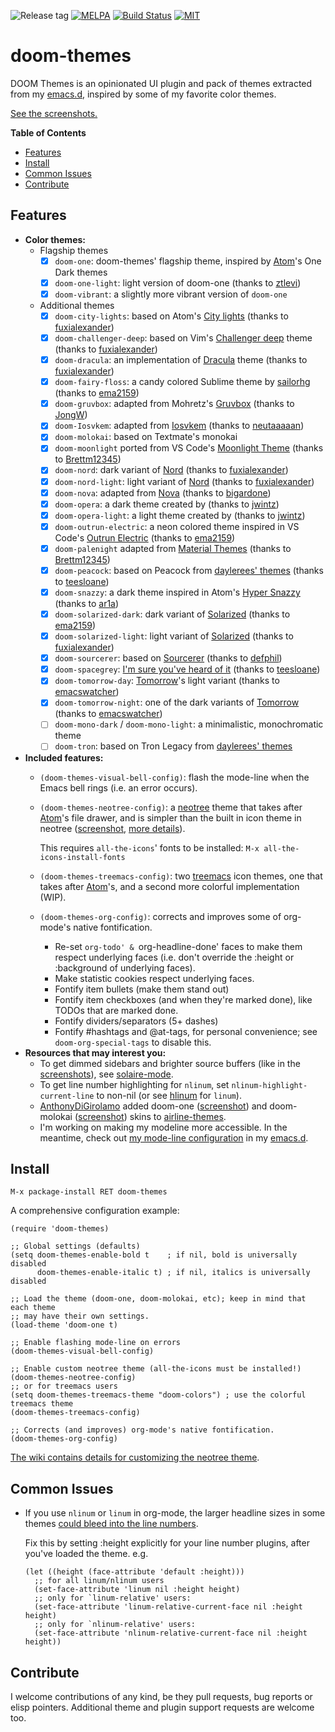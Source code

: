 ![Release tag](https://img.shields.io/github/tag/hlissner/emacs-doom-themes.svg?label=release&style=flat-square)
[![MELPA](http://melpa.org/packages/doom-themes-badge.svg?style=flat-square)](http://melpa.org/#/doom-themes)
[![Build Status](https://travis-ci.org/hlissner/emacs-doom-themes.svg?branch=master&style=flat-square)](https://travis-ci.org/hlissner/emacs-doom-themes)
[![MIT](https://img.shields.io/badge/license-MIT-green.svg?style=flat-square)](./LICENSE)

# doom-themes

DOOM Themes is an opinionated UI plugin and pack of themes extracted from my
[emacs.d], inspired by some of my favorite color themes.

[See the screenshots.][screenshots]

**Table of Contents**

- [Features](#features)
- [Install](#install)
- [Common Issues](#common-issues)
- [Contribute](#contribute)

## Features

- **Color themes:**
  - Flagship themes
    - [X] `doom-one`: doom-themes' flagship theme, inspired by [Atom]'s One Dark themes
    - [X] `doom-one-light`: light version of doom-one (thanks to [ztlevi])
    - [X] `doom-vibrant`: a slightly more vibrant version of `doom-one`
  - Additional themes
    - [X] `doom-city-lights`: based on Atom's [City lights][city-lights] (thanks to [fuxialexander])
    - [X] `doom-challenger-deep`: based on Vim's [Challenger deep][challenger-deep] theme (thanks to [fuxialexander])
    - [X] `doom-dracula`: an implementation of [Dracula][dracula] theme (thanks to [fuxialexander])
    - [X] `doom-fairy-floss`: a candy colored Sublime theme by [sailorhg] (thanks to [ema2159])
    - [X] `doom-gruvbox`: adapted from Mohretz's [Gruvbox][gruvbox] (thanks to [JongW])
    - [X] `doom-Iosvkem`: adapted from [Iosvkem][Iosvkem] (thanks to [neutaaaaan])
    - [X] `doom-molokai`: based on Textmate's monokai
	- [X] `doom-moonlight` ported from VS Code's [Moonlight Theme] (thanks to [Brettm12345])
    - [X] `doom-nord`: dark variant of [Nord][nord] (thanks to [fuxialexander])
    - [X] `doom-nord-light`: light variant of [Nord][nord] (thanks to [fuxialexander])
    - [X] `doom-nova`: adapted from [Nova] (thanks to [bigardone])
    - [X] `doom-opera`: a dark theme created by (thanks to [jwintz])
    - [X] `doom-opera-light`: a light theme created by (thanks to [jwintz])
    - [X] `doom-outrun-electric`: a neon colored theme inspired in VS Code's [Outrun Electric][outrun] (thanks to [ema2159])
	- [X] `doom-palenight` adapted from [Material Themes] (thanks to [Brettm12345])
    - [X] `doom-peacock`: based on Peacock from [daylerees' themes][daylerees] (thanks to [teesloane])
    - [X] `doom-snazzy`: a dark theme inspired in Atom's [Hyper Snazzy][snazzy] (thanks to [ar1a])
    - [X] `doom-solarized-dark`: dark variant of [Solarized][solarized] (thanks to [ema2159])
    - [X] `doom-solarized-light`: light variant of [Solarized][solarized] (thanks to [fuxialexander])
    - [X] `doom-sourcerer`: based on [Sourcerer][sourcerer] (thanks to [defphil])
    - [X] `doom-spacegrey`: [I'm sure you've heard of it][spacegrey] (thanks to [teesloane])
    - [x] `doom-tomorrow-day`: [Tomorrow][tomorrow]'s light variant (thanks to [emacswatcher])
    - [X] `doom-tomorrow-night`: one of the dark variants of [Tomorrow][tomorrow] (thanks to [emacswatcher])
    - [ ] `doom-mono-dark` / `doom-mono-light`: a minimalistic, monochromatic theme
    - [ ] `doom-tron`: based on Tron Legacy from [daylerees' themes][daylerees]
- **Included features:**
  - `(doom-themes-visual-bell-config)`: flash the mode-line when the Emacs bell
    rings (i.e. an error occurs).
  - `(doom-themes-neotree-config)`: a [neotree] theme that takes after [Atom]'s
    file drawer, and is simpler than the built in icon theme in neotree
    ([screenshot](/../screenshots/doom-one.png), [more details][wiki]).

    This requires `all-the-icons`' fonts to be installed: `M-x
    all-the-icons-install-fonts`
  - `(doom-themes-treemacs-config)`: two [treemacs] icon themes, one that takes after
    [Atom]'s, and a second more colorful implementation (WIP).
  - `(doom-themes-org-config)`: corrects and improves some of org-mode's native
    fontification.
    -  Re-set `org-todo' & `org-headline-done' faces to make them respect
       underlying faces (i.e. don't override the :height or :background of
       underlying faces).
    -  Make statistic cookies respect underlying faces.
    -  Fontify item bullets (make them stand out)
    -  Fontify item checkboxes (and when they're marked done), like TODOs that
       are marked done.
    -  Fontify dividers/separators (5+ dashes)
    -  Fontify #hashtags and @at-tags, for personal convenience; see
       `doom-org-special-tags` to disable this.
- **Resources that may interest you:**
  - To get dimmed sidebars and brighter source buffers (like in the
    [screenshots]), see [solaire-mode].
  - To get line number highlighting for `nlinum`, set
    `nlinum-highlight-current-line` to non-nil (or see [hlinum] for `linum`).
  - [AnthonyDiGirolamo] added doom-one ([screenshot][airline-doom-one]) and
    doom-molokai ([screenshot][airline-doom-molokai]) skins to
    [airline-themes][airline-themes].
  - I'm working on making my modeline more accessible. In the meantime, check
    out [my mode-line configuration][mode-line] in my [emacs.d].

## Install

`M-x package-install RET doom-themes`

A comprehensive configuration example:

```emacs-lisp
(require 'doom-themes)

;; Global settings (defaults)
(setq doom-themes-enable-bold t    ; if nil, bold is universally disabled
      doom-themes-enable-italic t) ; if nil, italics is universally disabled

;; Load the theme (doom-one, doom-molokai, etc); keep in mind that each theme
;; may have their own settings.
(load-theme 'doom-one t)

;; Enable flashing mode-line on errors
(doom-themes-visual-bell-config)

;; Enable custom neotree theme (all-the-icons must be installed!)
(doom-themes-neotree-config)
;; or for treemacs users
(setq doom-themes-treemacs-theme "doom-colors") ; use the colorful treemacs theme
(doom-themes-treemacs-config)

;; Corrects (and improves) org-mode's native fontification.
(doom-themes-org-config)
```

[The wiki contains details for customizing the neotree theme][wiki].

## Common Issues

+ If you use `nlinum` or `linum` in org-mode, the larger headline sizes in some
  themes [could bleed into the line numbers](https://github.com/hlissner/emacs-doom-themes/issues/86).

  Fix this by setting :height explicitly for your line number plugins, after
  you've loaded the theme. e.g.

  ```emacs-lisp
  (let ((height (face-attribute 'default :height)))
    ;; for all linum/nlinum users
    (set-face-attribute 'linum nil :height height)
    ;; only for `linum-relative' users:
    (set-face-attribute 'linum-relative-current-face nil :height height)
    ;; only for `nlinum-relative' users:
    (set-face-attribute 'nlinum-relative-current-face nil :height height))
  ```

## Contribute

I welcome contributions of any kind, be they pull requests, bug reports or elisp
pointers. Additional theme and plugin support requests are welcome too.


[AnthonyDiGirolamo]: https://github.com/AnthonyDiGirolamo
[Atom]: http://atom.io
[Nova]: https://trevordmiller.com/projects/nova
[airline-doom-molokai]: https://github.com/AnthonyDiGirolamo/airline-themes/raw/master/screenshots/airline-doom-molokai-theme.png
[airline-doom-one]: https://github.com/AnthonyDiGirolamo/airline-themes/raw/master/screenshots/airline-doom-one-theme.png
[airline-themes]: https://github.com/AnthonyDiGirolamo/airline-themes
[all-the-icons]: https://github.com/domtronn/all-the-icons.el
[ar1a]: https://github.com/ar1a
[bigardone]: https://github.com/bigardone
[Brettm12345]: https://github.com/Brettm12345
[challenger-deep]: https://github.com/challenger-deep-theme/vim
[city-lights]: http://citylights.xyz/
[daylerees]: http://daylerees.github.io/
[defphil]: https://github.com/defphil
[dracula]: https://draculatheme.com/
[ema2159]: https://github.com/ema2159
[emacs.d]: https://github.com/hlissner/.emacs.d
[emacswatcher]: https://github.com/emacswatcher
[fuxialexander]: https://github.com/fuxialexander
[gruvbox]: https://github.com/morhetz/gruvbox
[hlinum]: https://melpa.org/#/hlinum
[issues]: https://github.com/hlissner/emacs-doom-themes/issues
[Iosvkem]: https://github.com/neutaaaaan/iosvkem
[jwintz]: https://github.com/jwintz
[JongW]: https://github.com/JongW
[Material Themes]: https://github.com/equinusocio/vsc-material-theme
[Moonlight Theme]: https://github.com/atomiks/moonlight-vscode-theme
[mode-line]: https://github.com/hlissner/.emacs.d/blob/master/modules/ui/doom-modeline/config.el
[neotree]: https://github.com/jaypei/emacs-neotree
[nlinum-hl]: https://github.com/hlissner/emacs-nlinum-hl
[neutaaaaan]: https://github.com/neutaaaaan
[nord]: https://www.nordtheme.com/
[outrun]: https://github.com/samrap/outrun-theme-vscode
[sailorhg]: https://sailorhg.github.io/fairyfloss/
[screenshots]: https://github.com/hlissner/emacs-doom-themes/tree/screenshots
[snazzy]: https://github.com/sindresorhus/hyper-snazzy
[solarized]: http://ethanschoonover.com/solarized
[solaire-mode]: https://github.com/hlissner/emacs-solaire-mode
[sourcerer]: https://github.com/xero/sourcerer.vim
[spacegrey]: http://kkga.github.io/spacegray/
[teesloane]: https://github.com/teesloane
[tomorrow]: https://github.com/ChrisKempson/Tomorrow-Theme
[treemacs]: https://github.com/Alexander-Miller/treemacs
[wiki]: https://github.com/hlissner/emacs-doom-themes/wiki
[ztlevi]: https://github.com/ztlevi
